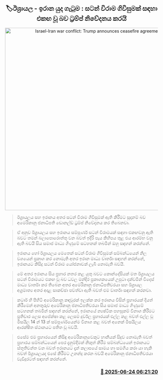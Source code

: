<p align='center'><b><h2 align='center' title='Israel-Iran war conflict: Trump announces ceasefire agreement'>🏷ඊශ්‍රායල - ඉරාන යුද ගැටුම : සටන් විරාම ගිවිසුමක් සඳහා එකඟ වූ බව ට්‍රම්ප් නිවේදනය කරයි</h2></b></p>
<p align='center'><img src='https://helakuru.sgp1.cdn.digitaloceanspaces.com/esana/images/lib/donald-trump-2025.jpg' width='600' alt='Israel-Iran war conflict: Trump announces ceasefire agreement'></p>

> ඊශ්‍රායලය සහ ඉරානය අතර සටන් විරාම ගිවිසුමක් ඇති කිරීමට සූදානම් බව අමෙරිකානු ජනාධිපති ඩොනල්ඩ් ට්‍රම්ප් නිවේදනය කර තිබෙනවා.

> ඒ අනුව ඊශ්‍රායලය සහ ඉරානය සම්පූර්ණ සටන් විරාමයක් සඳහා එකඟවනු ඇති බවට තමන් බලාපොරොත්තු වන බවත් ඉදිරි පැය කිහිපය තුළ එය ආරම්භ වනු ඇති බවයි සිය සමාජ මාධ්‍ය ගිණුමේ සටහනක් තබමින් ඔහු සඳහන් කරන්නේ.

> ඉරානය හෝ ඊශ්‍රායලය මෙතෙක් සටන් විරාම ගිවිසුමක් සම්බන්ධයෙන් නිල වශයෙන් ප්‍රකාශ කර නොමැති අතර ඉරාන මාධ්‍ය වාර්තා සඳහන් කරන්නේ, ඉරානයට කිසිදු සටන් විරාම යෝජනාවක් ලැබී නොමැති බවයි.

> මේ අතර ඉරානය සිය ප්‍රහාර නතර කළ යුතු බවට කොන්දේසියක් මත ඊශ්‍රායලය සටන් විරාමයට එකඟ වූ බව ධවල මන්දිර ප්‍රකාශකයෙක් උපුටා දක්වමින් විදෙස් මාධ්‍ය වාර්තා කර තිබෙන අතර අමෙරිකානු ජනාධිපතිවරයා සහ ඊශ්‍රායල අග්‍රමාත්‍ය අතර අදාළ සාකච්ඡා පවත්වා ඇති බවත් එම වාර්තා සඳහන් කරනවා.

> කටාර් හි පිහිටි අමෙරිකානු කඳවුරක් ඉලක්ක කර ඉරානය විසින් ප්‍රහාරයක් දියත් කිරීමෙන් අනතුරුව අමෙරිකානු ජනාධිපතිවරයා සිය සමාජ මාධ්‍ය ගිණුමේ සටහනක් තබමින් සඳහන් කරන්නේ, ඉරානයේ න්‍යෂ්ටික පහසුකම් විනාශ කිරීමට ප්‍රතිචාර ලෙස අපේක්ෂා කළ ලෙසම දුර්වල ප්‍රහාරයක් එල්ල කළ බවත් එල්ල වූ මිසයිල 14 න් 13 ක් සම්පූර්ණයෙන්ම විනාශ කළ බවත් අනෙක් මිසයිලය ආරක්ෂිත ස්ථානයට පතිත වූ බවයි.

> එසේම එම ප්‍රහාරයෙන් කිසිඳු අමෙරිකානුවෙකුට හානියක් සිදුව නොමැති බවත් ප්‍රහාරය සම්බන්ධයෙන් පෙර දැනුම්දීමක් නිකුත් කිරීම සම්බන්ධයෙන් ඉරානයට ස්තූතිවන්ත වන බවත් ඉරානයට දැන් කලාපයේ සාමය හා සමගිය කරා යා හැකි බවත් ඊශ්‍රායලයද එසේ කිරීමට උනන්දු කරන බවයි අමෙරිකානු ජනාධිපතිවරයා වැඩිදුරටත් සඳහන් කරන්නේ.



<h3 align='right'><a href='https://www.helakuru.lk/esana/p/111281/'>📅 2025-06-24 06:21:20</a></h3>
